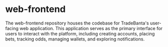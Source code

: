 # web-frontend
The web-frontend repository houses the codebase for TradeBanta's user-facing web application. This application serves as the primary interface for users to interact with the platform, including creating accounts, placing bets, tracking odds, managing wallets, and exploring notifications.
